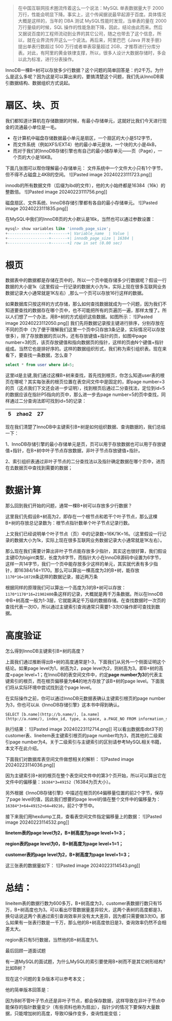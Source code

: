 >在中国互联网技术圈流传着这么一个说法：MySQL 单表数据量大于 2000 万行，性能会明显下降。事实上，这个传闻据说最早起源于百度。具体情况大概是这样的，当年的 DBA 测试 MySQL性能时发现，当单表的量在 2000 万行量级的时候，SQL 操作的性能急剧下降，因此，结论由此而来。然后又据说百度的工程师流动到业界的其它公司，随之也带去了这个信息，所以，就在业界流传开这么一个说法。再后来，阿里巴巴《Java 开发手册》提出单表行数超过 500 万行或者单表容量超过 2GB，才推荐进行分库分表。对此，有阿里的黄金铁律支撑，所以，很多人设计大数据存储时，多会以此为标准，进行分表操作。

InnoDB一棵B+树可以存放多少行数据？这个问题的简单回答是：约2千万。为什么是这么多呢？因为这是可以算出来的，要搞清楚这个问题，我们先从InnoDB索引数据结构、数据组织方式说起。
# 扇区、块、页
我们都知道计算机在存储数据的时候，有最小存储单元，这就好比我们今天进行现金的流通最小单位是一毛。
- 在计算机中磁盘存储数据最小单元是扇区，一个扇区的大小是512字节，
- 而文件系统（例如XFS/EXT4）他的最小单元是块，一个块的大小是4kB，
- 而对于我们的InnoDB存储引擎也有自己的最小储存单元——页（Page），一个页的大小是16KB。

下面几张图可以帮你理解最小存储单元：
文件系统中一个文件大小只有1个字节，但不得不占磁盘上4KB的空间。
![[Pasted image 20240223111723.png]]

innodb的所有数据文件（后缀为ibd的文件），他的大小始终都是16384（16k）的整数倍。
![[Pasted image 20240223111756.png]]

磁盘扇区、文件系统、InnoDB存储引擎都有各自的最小存储单元。
![[Pasted image 20240223111835.png]]

在MySQL中我们的InnoDB页的大小默认是16k，当然也可以通过参数设置：
```sql
mysql> show variables like 'innodb_page_size';
+------------------+-------+| Variable_name  | Value |
+------------------+-------+| innodb_page_size | 16384 |
+------------------+-------+1 row in set (0.00 sec)
```

# 根页
数据表中的数据都是存储在页中的，所以一个页中能存储多少行数据呢？假设一行数据的大小是1k（这里假设一行记录的数据大小为1k，实际上现在很多互联网业务数据记录大小通常就是1K左右）,那么一个页可以存放16行这样的数据。

如果数据库只按这样的方式存储，那么如何查找数据就成为一个问题，因为我们不知道要查找的数据存在哪个页中，也不可能把所有的页遍历一遍，那样太慢了。所以人们想了一个办法，用B+树的方式组织这些数据。如图所示：
![[Pasted image 20240223112050.png]]
我们先将数据记录按主键进行排序，分别存放在不同的页中（为了便于理解我们这里一个页中只存放3条记录，实际情况可以存放很多），除了存放数据的页以外，还有存放键值+指针的页，如图中page number=3的页，该页存放键值和指向数据页的指针，这样的页由N个键值+指针组成。当然它也是排好序的。这样的数据组织形式，我们称为索引组织表。现在来看下，要查找一条数据，怎么查？
```sql
select * from user where id=5;
```

这里id是主键,我们通过这棵B+树来查找，首先找到根页，你怎么知道user表的根页在哪呢？其实每张表的根页位置在表空间文件中是固定的，即page number=3的页（这点我们下文还会进一步证明），找到根页后通过二分查找法，定位到id=5的数据应该在指针P5指向的页中，那么进一步去page number=5的页中查找，同样通过二分查询法即可找到id=5的记录：

|5|zhao2|27|
|---|---|---|

现在我们清楚了InnoDB中主键索引B+树是如何组织数据、查询数据的，我们总结一下：

1、InnoDB存储引擎的最小存储单元是页，页可以用于存放数据也可以用于存放键值+指针，在B+树中叶子节点存放数据，非叶子节点存放键值+指针。

2、索引组织表通过非叶子节点的二分查找法以及指针确定数据在哪个页中，进而在去数据页中查找到需要的数据；

# 数据计算
那么回到我们开始的问题，通常一棵B+树可以存放多少行数据？

这里我们先假设B+树高为2，即存在一个根节点和若干个叶子节点，那么这棵B+树的存放总记录数为：根节点指针数单个叶子节点记录行数。

上文我们已经说明单个叶子节点（页）中的记录数=16K/1K=16。（这里假设一行记录的数据大小为1k，实际上现在很多互联网业务数据记录大小通常就是1K左右）。

那么现在我们需要计算出非叶子节点能存放多少指针，其实这也很好算，我们假设主键ID为bigint类型，长度为8字节，而指针大小在InnoDB源码中设置为6字节，这样一共14字节，我们一个页中能存放多少这样的单元，其实就代表有多少指针，即16384/14=1170。那么可以算出一棵高度为2的B+树，能存放`1170*16=18720`条这样的数据记录，接近两万条

根据同样的原理我们可以算出一个高度为3的B+树可以存放：`1170*1170*16=21902400`条这样的记录，大概就是两千万条数据。所以在InnoDB中B+树高度一般为1-3层，它就能满足千万级的数据存储。在查找数据时一次页的查找代表一次IO，所以通过主键索引查询通常只需要1-3次IO操作即可查找到数据。
# 高度验证
怎么得到InnoDB主键索引B+树的高度？

上面我们通过推断得出B+树的高度通常是1-3，下面我们从另外一个侧面证明这个结论。如果page level为1，树高为2，page level为2，则树高为3。即B+树的高度=page level+1；在InnoDB的表空间文件中，约定**page number为3**的代表主键索引的根页，而在根页偏移量为**64**的地方存放了该B+树的page level。下面我们将从实际环境中尝试找到这个page level。

在实际操作之前，你可以通过InnoDB元数据表确认主键索引根页的page number为3，你也可以从《InnoDB存储引擎》这本书中得到确认。
```
SELECT [b.name](http://b.name/), [a.name](http://a.name/), index_id, type, a.space, a.PAGE_NO FROM information_schema.INNODB_SYS_INDEXES a, information_schema.INNODB_SYS_TABLES b WHERE a.table_id = b.table_id AND a.space <> 0;
```

执行结果：
![[Pasted image 20240223112714.png]]
可以看出数据库dbt3下的customer表、lineitem表主键索引根页的page number均为3，而其他的二级索引page number为4。关于二级索引与主键索引的区别请参考MySQL相关书籍，本文不在此介绍。

下面我们对数据库表空间文件做想相关的解析：
![[Pasted image 20240223114036.png]]

因为主键索引B+树的根页在整个表空间文件中的第3个页开始，所以可以算出它在文件中的偏移量：`16384*3=49152`（16384为页大小）。

另外根据《InnoDB存储引擎》中描述在根页的64偏移量位置的前2个字节，保存了page level的值，因此我们想要的page level的值在整个文件中的偏移量为：`16384*3+64=49152+64=49216`，前2个字节中。

接下来我们用hexdump工具，查看表空间文件指定偏移量上的数据：
![[Pasted image 20240223114532.png]]

**linetem表的page level为2，B+树高度为page level+1=3；**

**region表的page level为0，B+树高度为page level+1=1；**

**customer表的page level为2，B+树高度为page level+1=3；**

这三张表的数据量如下：
![[Pasted image 20240223114543.png]]

# 总结：

lineitem表的数据行数为600多万，B+树高度为3，customer表数据行数只有15万，B+树高度也为3。可以看出尽管数据量差异较大，这两个表树的高度都是3，换句话说这两个表通过索引查询效率并没有太大差异，因为都只需要做3次IO。那么如果有一张表行数是一千万，那么他的B+树高度依旧是3，查询效率仍然不会相差太大。

region表只有5行数据，当然他的B+树高度为1。



最后回顾一道面试题

有一道MySQL的面试题，为什么MySQL的索引要使用B+树而不是其它树形结构?比如B树？

现在这个问题的复杂版本可以参考本文；

他的简单版本回答是：

因为B树不管叶子节点还是非叶子节点，都会保存数据，这样导致在非叶子节点中能保存的指针数量变少（有些资料也称为扇出），指针少的情况下要保存大量数据，只能增加树的高度，导致IO操作变多，查询性能变低；